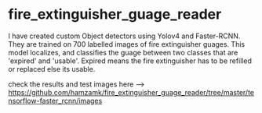 # fire_extinguisher_guage_reader

I have created custom Object detectors using Yolov4 and Faster-RCNN. They are trained on 700 labelled images of fire extinguisher guages. This model localizes, and classifies the guage between two classes that are 'expired' and 'usable'. Expired means the fire extinguisher has to be refilled or replaced else its usable.

check the results and test images here --> https://github.com/hamzamk/fire_extinguisher_guage_reader/tree/master/tensorflow-faster_rcnn/images
